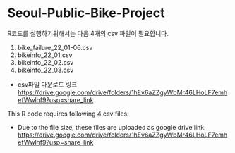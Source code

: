 # Seoul-Public-Bike-Project

R코드를 실행하기위해서는 다음 4개의 csv 파일이 필요합니다.
1. bike_failure_22_01-06.csv 
2. bikeinfo_22_01.csv
3. bikeinfo_22_02.csv
4. bikeinfo_22_03.csv
- csv파일 다운로드 링크  
https://drive.google.com/drive/folders/1hEv6aZZgyWbMr46LHoLF7emhefWwlhf9?usp=share_link


This R code requires following 4 csv files:<br>

- Due to the file size, these files are uploaded as google drive link.
https://drive.google.com/drive/folders/1hEv6aZZgyWbMr46LHoLF7emhefWwlhf9?usp=share_link
